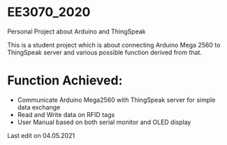 # EE3070_2020
Personal Project about Arduino and ThingSpeak

This is a student project which is about connecting Arduino Mega 2560 to ThingSpeak server and various possible function derived from that.

# Function Achieved:
- Communicate Arduino Mega2560 with ThingSpeak server for simple data exchange
- Read and Write data on RFID tags
- User Manual based on both serial monitor and OLED display

Last edit on 04.05.2021
